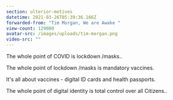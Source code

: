 ```yaml
---
section: ulterior-motives
datetime: 2021-03-26T05:39:36.166Z
forwarded-from: "Tim Morgan, We are Awake "
view-count: 129000
avatar-src: /images/uploads/tim-morgan.png
video-src: ""
---
```

The whole point of COVID is lockdown /masks..

The whole point of lockdown /masks is mandatory vaccines.

It's all about vaccines - digital ID cards and health passports.

The whole point of digital identity is total control over all Citizens..
